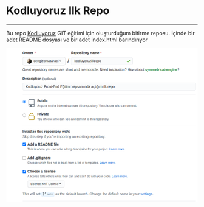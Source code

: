 # **Kodluyoruz Ilk Repo**

---
Bu repo [Kodluyoruz](www.kodluyoruz.org) GIT eğitimi için oluşturduğum bitirme reposu. İçinde bir adet README dosyası ve bir adet index.html barındırıyor 

![Projeden bir görsel](https://raw.githubusercontent.com/Kodluyoruz/taskforce/main/git/odev1/figures/github.png)
